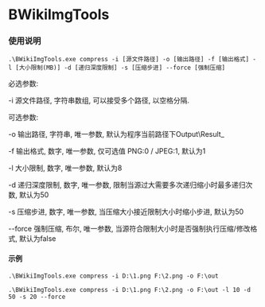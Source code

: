 # BWikiImgTools

### 使用说明

``
.\BWikiImgTools.exe compress -i [源文件路径] -o [输出路径] -f [输出格式] -l [大小限制(MB)] -d [递归深度限制] -s [压缩步进] --force [强制压缩]
``

必选参数:

-i 源文件路径, 字符串数组, 可以接受多个路径, 以空格分隔.

可选参数:

-o 输出路径, 字符串, 唯一参数, 默认为程序当前路径下Output\Result_

-f 输出格式, 数字, 唯一参数, 仅可选值 PNG:0 / JPEG:1, 默认为1

-l 大小限制, 数字, 唯一参数, 默认为8

-d 递归深度限制, 数字, 唯一参数, 限制当源过大需要多次递归缩小时最多递归次数, 默认为50

-s 压缩步进, 数字, 唯一参数, 当压缩大小接近限制大小时缩小步进, 默认为50

--force 强制压缩, 布尔, 唯一参数, 当源符合限制大小时是否强制执行压缩/修改格式, 默认为false

#### 示例

``
.\BWikiImgTools.exe compress -i D:\1.png F:\2.png -o F:\out 
``

``
.\BWikiImgTools.exe compress -i D:\1.png F:\2.png -o F:\out -l 10 -d 50 -s 20 --force
``